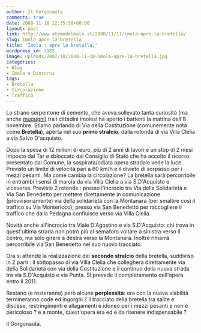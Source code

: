 ```yaml
---
author: Il Gorgonauta
comments: true
date: 2008-11-10 22:35:58+00:00
layout: post
link: http://www.atomodelmale.it/2008/11/11/imola-apre-la-bretella/
slug: imola-apre-la-bretella
title: 'Imola : apre la bretella.'
wordpress_id: 3182
image: uploads/2007/10/2008-11-10-imola-apre-la-bretella.jpg
categories:
- Blog
- Imola e Dintorni
tags:
- Bretella
- Circolazione
- Traffico
---
```


Lo strano serpentone di cemento, che aveva sollevato tanta curiosità (ma anche [mugugni](/2007/10/02/imola-stop-alla-bretella.html)) tra i cittadini imolesi ha aperto i battenti la mattina dell'8 novembre. Stiamo parlando di Via  della Costituzione (comunemente nota come **Bretella**), aperta nel suo **primo stralcio**, dalla rotonda di via Villa Clelia a via Salvo D'acquisto.

Dopo la spesa di 12 milioni di euro, più di 2 anni di lavori e un stop di 2 mesi imposto dal Tar e sbloccato dal Consiglio di Stato che ha accolto il ricorso presentato dal Comune, la sospirata/odiata opera stradale vede la luce. Previsto un limite di velocità pari a 60 km/h e il divieto di sorpasso per i mezzi pesanti. Ma come cambia la circolazione? La bretella sarà percorribile in entrambi i sensi di marcia da via Villa Clelia a via S.D'Acquisto e viceversa. Previste 2 rotonde : presso l'incrocio tra Via della Solidarietà e Via San Benedetto per mettere direttamente in comunicazione (provvisoriamente) via della solidarietà con la Montanara (per smaltire così il traffico su Via Montericco); presso via San Benedetto per raccogliere il traffico che dalla Pedagna confluisce verso via Villa Clelia.

Novità anche all'incrocio tra Viale D'Agostino e via S.D'Acquisto: chi trova in quest'ultima strada non potrò più al semaforo voltare a sinistra verso il centro, ma solo girare a destra verso la Montanara. Inoltre rimarrà percorribile via San Benedetto nel suo nuovo tracciato.

Ora si attende la realizzazione del **secondo stralcio** della bretella, suddiviso in 2 parti : il sottopasso di via Villa Clelia che collegherà direttamente via della Solidarietà con via della Costituzione e il continuo della nuova strada tra via S.D'Acquisto e via Punta. Si prevede il completamento dell'opera entro il 2011.

Restano (e resteranno) però alcune **perplessità**: ora con la nuova viabilità termineranno code ed ingorghi ? il tracciato della bretella tra salite e discese, restringimenti e allagamenti è idoneo per i mezzi pesanti e non è pericoloso ? e a monte, quest'opera era ed è da ritenere indispensabile ?

Il Gorgonauta.
